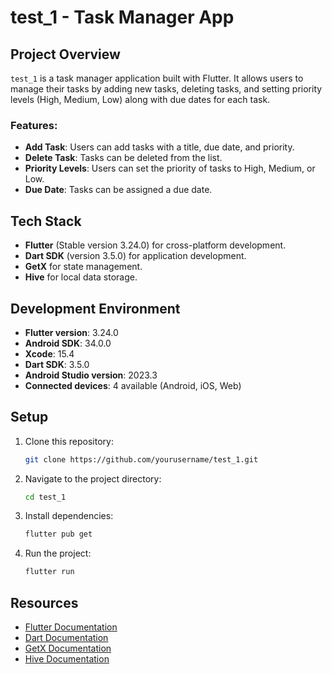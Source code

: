 # test_1 - Task Manager App

## Project Overview

`test_1` is a task manager application built with Flutter. It allows users to manage their tasks by adding new tasks, deleting tasks, and setting priority levels (High, Medium, Low) along with due dates for each task.

### Features:
- **Add Task**: Users can add tasks with a title, due date, and priority.
- **Delete Task**: Tasks can be deleted from the list.
- **Priority Levels**: Users can set the priority of tasks to High, Medium, or Low.
- **Due Date**: Tasks can be assigned a due date.

## Tech Stack

- **Flutter** (Stable version 3.24.0) for cross-platform development.
- **Dart SDK** (version 3.5.0) for application development.
- **GetX** for state management.
- **Hive** for local data storage.

## Development Environment

- **Flutter version**: 3.24.0
- **Android SDK**: 34.0.0
- **Xcode**: 15.4
- **Dart SDK**: 3.5.0
- **Android Studio version**: 2023.3
- **Connected devices**: 4 available (Android, iOS, Web)

## Setup

1. Clone this repository:
    ```bash
    git clone https://github.com/yourusername/test_1.git
    ```

2. Navigate to the project directory:
    ```bash
    cd test_1
    ```

3. Install dependencies:
    ```bash
    flutter pub get
    ```

4. Run the project:
    ```bash
    flutter run
    ```

## Resources

- [Flutter Documentation](https://docs.flutter.dev/)
- [Dart Documentation](https://dart.dev/)
- [GetX Documentation](https://pub.dev/packages/get)
- [Hive Documentation](https://pub.dev/packages/hive)
